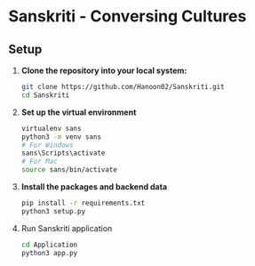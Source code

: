 # Sanskriti - Conversing Cultures

## Setup

1. **Clone the repository into your local system:**

   ```bash
   git clone https://github.com/Hanoon02/Sanskriti.git
   cd Sanskriti
   ```

2. **Set up the virtual environment**

   ```bash
   virtualenv sans
   python3 -m venv sans
   # For Windows
   sans\Scripts\activate
   # For Mac
   source sans/bin/activate
   ```

3. **Install the packages and backend data**

   ```bash
   pip install -r requirements.txt
   python3 setup.py
   ```

4. Run Sanskriti application

   ```bash
   cd Application
   python3 app.py
   ```
